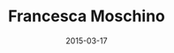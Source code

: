 ---
title: Francesca Moschino
description: I designed the portfolio site of the photographer Francesca Moscino.
client: 
skills:
  - Web Design
  - User Interface
date: 2015-03-17
finished: true
layout: work
permalink: false
---